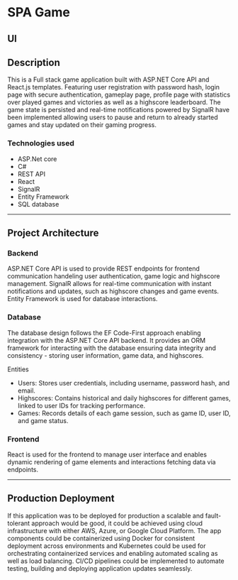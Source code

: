 # SPA Game

## UI 



## Description

This is a Full stack game application built with ASP.NET Core API and React.js templates. Featuring user registration with password hash, login page with secure authentication, gameplay page, profile page with statistics over played games and victories as well as a highscore leaderboard. The game state is persisted and real-time notifications powered by SignalR have been implemented allowing users to pause and return to already started games and stay updated on their gaming progress.

### Technologies used

- ASP.Net core 
- C#
- REST API
- React 
- SignalR
- Entity Framework
- SQL database

---

## Project Architecture

### Backend

ASP.NET Core API is used to provide REST endpoints for frontend communication handeling user authentication, game logic and highscore management. SignalR allows for real-time communication with instant notifications and updates, such as highscore changes and game events. Entity Framework is used for database interactions.

### Database

The database design follows the EF Code-First approach enabling integration with the ASP.NET Core API backend. It provides an ORM framework for interacting with the database ensuring data integrity and consistency - storing user information, game data, and highscores.

Entities


- Users: Stores user credentials, including username, password hash, and email.
- Highscores: Contains historical and daily highscores for different games, linked to user IDs for tracking performance.
- Games: Records details of each game session, such as game ID, user ID, and game status.

### Frontend

React is used for the frontend to manage user interface and enables dynamic rendering of game elements and interactions fetching data via endpoints.

---

## Production Deployment

If this application was to be deployed for production a scalable and fault-tolerant approach would be good, it could be achieved using cloud infrastructure with either AWS, Azure, or Google Cloud Platform. The app components could be containerized using Docker for consistent deployment across environments and Kubernetes could be used for orchestrating containerized services and enabling automated scaling as well as load balancing. CI/CD pipelines could be implemented to automate testing, building and deploying application updates seamlessly.
